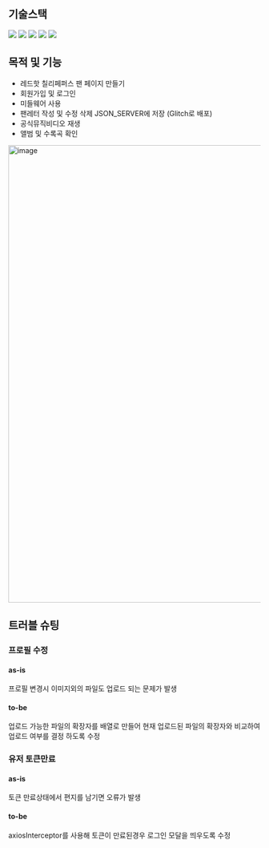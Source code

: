 ## 기술스택

<img src="https://img.shields.io/badge/HTML5-E34F26?style=for-the-badge&logo=html5&logoColor=white"> <img src="https://img.shields.io/badge/CSS3-1572B6?style=for-the-badge&logo=css3&logoColor=white"> <img  src="https://img.shields.io/badge/React-61DAFB?style=for-the-badge&logo=react&logoColor=white"> <img src="https://img.shields.io/badge/redux-764ABC?style=for-the-badge&logo=redux&logoColor=white">
<img src="https://img.shields.io/badge/styledcomponents-DB7093?style=for-the-badge&logo=styledcomponents&logoColor=white">
## 목적 및 기능

* 레드핫 칠리페퍼스 팬 페이지 만들기
* 회원가입 및 로그인
* 미들웨어 사용
* 팬레터 작성 및 수정 삭제 JSON_SERVER에 저장 (Glitch로 배포)
* 공식뮤직비디오 재생
* 앨범 및 수록곡 확인

<img width="913" alt="image" src="https://github.com/peeChulchul/S_FanPage/assets/144536397/022700e5-7e87-4be6-a597-cd20fadbcb3a">


## 트러블 슈팅

### 프로필 수정

#### as-is
프로필 변경시 이미지외의 파일도 업로드 되는 문제가 발생

#### to-be
업로드 가능한 파일의 확장자를 배열로 만들어 현재 업로드된 파일의 확장자와 비교하여 업로드 여부를 결정 하도록 수정

### 유저 토큰만료

#### as-is
토큰 만료상태에서 편지를 남기면 오류가 발생

#### to-be
axiosInterceptor를 사용해 토큰이 만료된경우 로그인 모달을 띄우도록 수정

